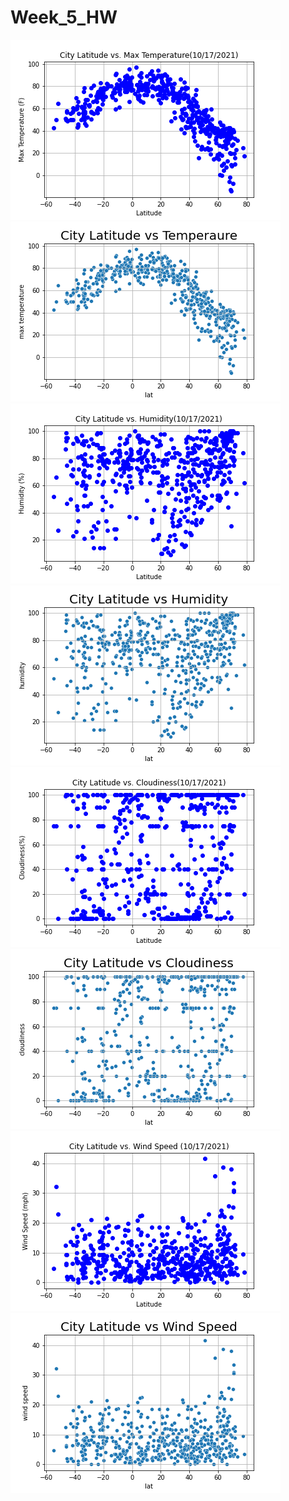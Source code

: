 # Week_5_HW
<img src = "City Latitude vs. Max Temperature.png">
<img src = "Latitude vs. Temperature 2.png">

<img src = "Latitude vs. Humidity.png">
<img src = "Latitude vs. Humidity 2.png">

<img src = "Latitude vs. Cloudiness.png">
<img src = "Latitude vs. Cloudiness 2.png">

<img src = "Latitude vs. Wind Speed.png">
<img src = "Latitude vs. Wind Speed 2.png">
